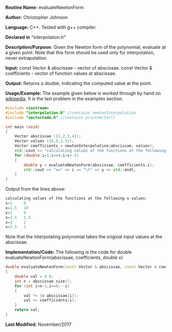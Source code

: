 **Routine Name:** evaluateNewtonForm

**Author:** Christopher Johnson

**Language:** C++. Tested with g++ compiler.

**Declared in** "interpolation.h"

**Description/Purpose:** 
Given the Newton form of the polynomial, evaluate at a given point. Note that this form should be used only for interpolation, never extrapolation.

**Input:**
const Vector & abscissae - vector of abscissae.
const Vector & coefficients - vector of function values at abscissae.

**Output:**
Returns a double, indicating the computed value at the point.

**Usage/Example:**
The example given below is worked through by hand on [wikipedia](https://en.wikipedia.org/wiki/Newton_polynomial). It is the last problem in the examples section.
```C++
#include <iostream>
#include "interpolation.h" //contains newtonInterpolation
#include "vectorCode.h" //contains printVector()

int main (void)
{
	Vector abscissae ({1,2,3,4});
	Vector values ({6,9,2,5});
	Vector coefficients = newtonInterpolation(abscissae, values);
	std::cout << "calculating values of the functions at the following x values:\n";
	for (double i=1;i<=4;i=i+.5)
	{
		double y = evaluateNewtonForm(abscissae, coefficients,i);
		std::cout << "x=" << i << "\t" << y << std::endl;
	}
}
```
Output from the lines above:
```C++
calculating values of the functions at the following x values:
x=1 	6
x=1.5	10
x=2 	9
x=2.5	5.5
x=3 	2
x=3.5	1
```
Note that the interpolating polynomial takes the original input values at the abscissae.

**Implementation/Code:** The following is the code for double evaluateNewtonForm(abscissae, coefficients, double x)
```c++
double evaluateNewtonForm(const Vector & abscissae, const Vector & coefficients, double x)
{
	double val = 0.0;
	int n = abscissae.size();
	for (int i=n-1;i>=0;--i)
	{
		val *= (x-abscissae[i]);
		val += coefficients[i];
	}
	return val;
}
```
**Last Modified:** November/2017